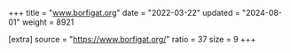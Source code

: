 +++
title = "www.borfigat.org"
date = "2022-03-22"
updated = "2024-08-01"
weight = 8921

[extra]
source = "https://www.borfigat.org/"
ratio = 37
size = 9
+++
